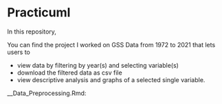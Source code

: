 # PracticumI

In this repository,

You can find the project I worked on GSS Data from 1972 to 2021 that lets users to

* view data by filtering by year(s) and selecting variable(s)
* download the filtered data as csv file
* view descriptive analysis and graphs of a selected single variable.


__Data_Preprocessing.Rmd: 
